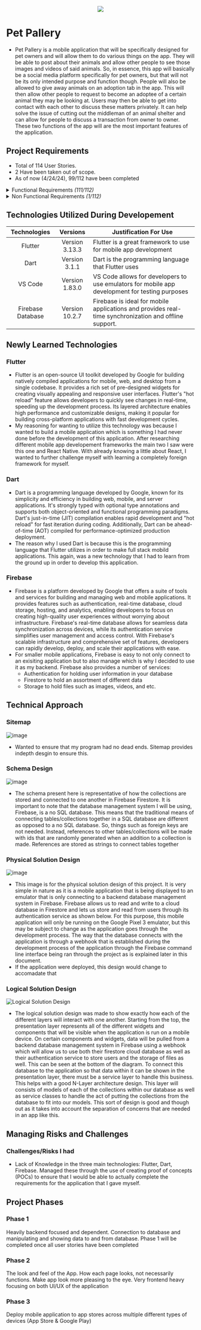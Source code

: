 <p align="center">
  <img src="https://github.com/Armstrongman/pet_pallery/assets/82784312/7b8ca02b-d640-4aaf-824c-8bd6b72e4f1b">
</p>

# Pet Pallery

- Pet Pallery is a mobile application that will be specifically designed for pet owners and will allow them to do various things on the app. They will be able to post about their animals and allow other people to see those images and videos of said animals. So, in essence, this app will basically be a social media platform specifically for pet owners, but that will not be its only intended purpose and function though. People will also be allowed to give away animals on an adoption tab in the app. This will then allow other people to request to become an adoptee of a certain animal they may be looking at. Users may then be able to get into contact with each other to discuss these matters privately. It can help solve the issue of cutting out the middleman of an animal shelter and can allow for people to discuss a transaction from owner to owner. These two functions of the app will are the most important features of the application.


## Project Requirements
- Total of 114 User Stories.
- 2 Have been taken out of scope.
- As of now (4/24/24), 99/112 have been completed
<details>
  <summary>Functional Requirements <i>(111/112)</i></summary>
  
  - _Login Page_
    - [x] As a user I would like to input my username or email so that I can access my account
    - [x] As a user I would like to input my password so that I can access my account
    - [x] As a system I would like to check username/email against credential database so that I can verify user
    - [x] As a System I would like to display a login error message if the username/email and/or password is incorrect so that access to the social media app is not accessible without an account
  - _Registration Page_
      - [x] As a user I would like to be able to register an account so that I can have my own personal account for the app.
      - [x] As a user I would like to enter a username for my account so that I can use it to login to my account after registration
      - [x] As a system I would like to ensure that the username has not already been taken and the field is not empty so that the user has a unique username
      - [x] As a user I would like to enter an Email Address for my account so that I can use it to login to my account after registration an account
      - [x] As a system I would like to ensure that the Email Address has not already been taken and the field is not empty so that the user has a unique and valid Email address
      - [x] As a user I would like to be able to enter a City of where I live so that I can have that information on my account
      - [x] As a user I would like to be able to select a State from the dropdown menu so that I can have that information on my account.
      - [x] As a user I would like to enter a password for my account so that I can use it to login to my account after registration
      - [ ] As a system I would like to ensure that the password is at least 8 characters and has 1 special character so that my users have a secure password
  - _Navigation_
      - [x] As a user I would like to be able to access the home page with the bottom navbar so that I can see my current home page.
      - [x] As a user I would like to be able to access the search page with the bottom navbar so that I can see the search page
      - [x] As a user I would like to be able to access the Adoption page with the bottom navbar so that I can see the adoption page
      - [x] As a user I would like to be able to access my user profile page with the bottom navbar so that I can see my profile's page
      - [x] As a system I would like to show the bottom navbar on multiple different pages so that users can have easy access to multiple pages on the app
  - _Home Pages_
      - [x] As a user I would like to be able to view all the comments of any post so that I can see what people are saying about that post
      - [ ] As a user I would like to tap on the heart icon under a post so that I can like that post
      - [x] As a user I would like to be able to tap on a user profile on the home page so that I can view that user's profile
      - [x] As a user I would like to be able to scroll down so that I can see more posts from people I follow
      - [ ] As a system I would like to display posts from accounts that the current user so that the user is able to see what their friends share
      - [x] As a system I would like to display every comment under a post in the comment section so that other users can see what other have to say
      - [x] As a user I would like to be able to comment on a user's post so that they can see what I have said about their post
      - [x] As a user I would like to be able to tap on a user profile who has commented under a post so that I can view that user's profile
  - _Search Page_
      - [x] As a user I would like to search through users via username so that I can look for certain users in the app
      - [x] As a user I would like to be able to tap on a user profile so that I can look at that user's profile
      - [x] As a system I would like to minimize search results as the user types so that the user searching gets more accurate results
      - [x] As a system I would like to display users based on the search so that the user can find the profile they are searching for
  - _Adoption Pages_
    - Main Adoption Page
      - [x] As a system I would like to display random adoptions so that users can apply to any adoption they want to
      - [x] As a system I would like to allow users to narrow down their search by selecting which type of animal/pet they are looking to adopt so that users can only see the type of animals they selected that they would want to adopt
      - [x] As a user I would like to be able to tap on "Apply For Adoption" on a specific adoption profile so that I can apply to adopt that animal
      - [x] As a user I would like to tap on the my "Check My Current Adoptions" button so that I can view all of the current pets I have up for adoption
    - Current Adoption Page
      - [x] As a System I would like to display all of the user's adoption profile they have made so that they can decide what to do with each profile
      - [x] As a user I would like to be able to tap on the "Delete" button on an adoption profile so that I can delete it from my current active adoptions and from the main adoption page
      - [x] As a user I would like to tap on the "Applicants" button on an adoption profile so that I can see all the users who have applied to adopt that animal
      - [x] As a user I would like to tap on the "Edit" button on an adoption profile so that I can edit the fields that are already on that profile
      - [x] As a user I would like to tap on the "Add an Adoption" button on an adoption profile so that I can add another pet that I want to put up for adoption
    - Applicants Page
      - [x] As a system I would like to display all of the users who have applied to adopt that pet so that the user can determine who would be a proper adoptee
      - [x] As a user I would like to be able to tap on an applicant so that I can view their profile page
    - Add Adoption Page
      - [x] As a user I would like to be able to go back to the previous page so that I can back out of making a new adoption profile
      - [ ] As a user I would like to be able to add a photo so that I can show other users what the pet looks like
      - [ ] As a system I would like to allow users to use photos from their phone so that they can have easy access to any photo of their pet on their phone
      - [x] As a user I would like to be able to type out the name of my pet so that I can show other users what the pet's name is
      - [x] As a system I would like to ensure that the name of the pet field has text in it so that the user can not submit a pet adoption profile with no name
      - [x] As a user I would like to be able to type out a description for my pet so that I can show other users a brief description of the pet
      - [x] As a system I would like to ensure that the description of the pet field has text in it so that the user can not submit a pet adoption profile with no description
      - [x] As a user I would like to be able to type out a Location so that I can show other users where this pet resides
      - [x] As a system I would like to ensure that the location field has text in it so that the user can not submit a pet adoption profile with no location
      - [x] As a user I would like to declare what type of animal the pet is through a dropdown box so that I can show other users what type of animal the pet is
      - [x] As a system I would like to ensure that an option has been selected	 so that the user can not submit a pet adoption profile without selecting what type of animal the pet is
      - [x] As a user I would like to submit the new adoption profile after filling all the fields so that other users can apply to adopt this animal
    - Edit Adoption Page
      - [x] As a user I would like to be able to go back to the previous page so that I can back out of editing profile
      - [ ] As a user I would like to be able to change the photo so that I can show other users a different photo of what the pet looks like
      - [ ] As a system I would like to allow users to use photos from their phone so that they can have easy access to any photo of their pet on their phone
      - [x] As a user I would like to be able to change the name of my pet so that I can show other users what the pet's new name is
      - [x] As a system I would like to ensure that the name of the pet field has text in it so that the user cannot update a pet adoption profile with no name
      - [x] As a user I would like to be able to change the description for my pet so that I can show other users a new brief description of the pet
      - [x] As a system I would like to ensure that the description of the pet field has text in it so that the user cannot update a pet adoption profile with no description
      - [x] As a user I would like to be able to change the Location so that I can show other users the updated location of where this pet resides
      - [x] As a system I would like to ensure that the location field has text in it so that the user cannot update a pet adoption profile with no location
      - [x] As a user I would like to change what type of animal the pet is through a dropdown box so that I can show other users what type of updated animal the pet is
      - [x] As a system I would like to ensure that an option has been selected so that the user cannot update a pet adoption profile without selecting what type of animal the pet is
      - [x] As a user I would like to update the adoption profile after making sure all the fields are not empty so that other users can see the new updates to this adoption profile
    - Apply For Adoption Page
      - [x] As a user I would like to be able to go back to the previous page so that I can back out of applying to adopt this pet
      - [x] As a User I would like to type out my name so that the user giving up the pet for adoption can see who I am
      - [x] As a user I would like to type out my phone number so that the user giving up the pet for adoption can see how to contact me
      - [x] As a system I would like to ensure that the name of the name field has text in it so that the user can not submit an application with no name
      - [x] As a system I would like to ensure that the name of the phone number field has text in it and is a proper phone number so that the user can not submit an application without a proper phone number
      - [x] As a user I would like to type out the reason why I want to adopt so that the user giving up the pet for adoption can determine if it is a good reason
      - [x] As a system I would like to ensure that the name of the reason field has text in it so that the user can not submit an application with no reason behind it
      - [x] As a user I would like to submit an application for the specific adoption profile so that the user giving up the pet for adoption know I am interested in getting the pet so that I can see their posts in my home page
  - _User Pages_
    - User Page
      - [x] As a user I would like to be able to follow the user so that I can see their posts in my home page
      - [x] As a user I would like to be able to tap on a specific pet profile so that I can see all the posts of that specific pet
      - [x] As a system I would like to display a message if the profile has no pet profiles so that other users can be notified when visiting this profile
    - Current User Page
      - [x] As a user I would like to be able to tap on Edit Profile so that I can change parts of my profile
      - [x] As a user I would like to make a new Pet profile so that I can share another one of my pets on the app
      - [x] As a user I would like to be able to tap on view a pet profile so that I can view all the posts that I have made to that pet profile
      - [x] As a user I would like to be able to tap on edit a pet profile so that I can update information about that pet if need be
      - [x] As a user I would like to be able to tap on add new post to a pet profile So that I can make new posts to the specific pet selected
    - Edit Profile Page
      - [x] As a user I would like to be able to go back to the previous page so that I can back out of editing my profile
      - [ ] As a user I would like to be able to add a photo so that I can update the profile picture of my profile
      - [ ] As a system I would like to allow users to use photos from their phone so that they can have easy access to any photo of their pet on their phone
      - [x] As a user I would like to be able to update my Username so that I can display a different username in the app
      - [x] As a system I would like to ensure that the username has not already been taken and the field is not empty so that the user has a unique username when updating it
      - [x] As a user I would like to be able to update City of where I live	so that I can update that information on my account
      - [x] As a user I would like to be able to update my State from the dropdown menu so that I can have that information on my account
      - [x] As a user I would like to save the changes I've made to my profile based off the new information I inputted so that the app can utilized the new information
  - _Pet Pages_
    - New Pet Page
      - [x] As a user I would like to be able to go back to the previous page so that I can back out of making a new pet profile
      - [ ] As a user I would like to be able to add a cover photo so that I can show other users what my pet looks like
      - [ ] As a system I would like to allow users to use photos from their phone So that they can have easy access to any photo of their pet on their phone
      - [x] As a user I would like to input the name of my pet so that it can be shown on my profile page under that specific pet profile
      - [x] As a system I would like to ensure that the name field is not empty so that other users can know the name of the pet is when viewing the user/pet profiles
      - [x] As a user I would like to declare what type of animal my pet is through a drop down box so that I can show other users what type of animal the pet is
      - [x] As a system I would like to ensure that an option has been selected so that the user can not make a new pet profile without selecting what type of animal the pet is
      - [x] As a user I would like to be able to create the profile after entering all information so that I can successfully add it to my profile
    - Edit Pet Page
      - [x] As a user I would like to be able to go back to the previous page so that I can back out of updating a pet profile
      - [ ] As a user I would like to be able to add a new cover photo so that I can show other users what my pet looks like using a different photo
      - [ ] As a system I would like to allow users to use photos from their phone so that they can have easy access to any photo of their pet on their phone
      - [x] As a user I would like to change the name of my pet so that it can be shown on my profile page under that specific pet profile
      - [x] As a system I would like to ensure that the name field is not empty so that other users can know the name of the pet is when viewing the user/pet profiles
      - [x] As a user I would like to update what type of animal my pet is through a drop down box so that I can show other users what type of animal the pet is
      - [x] As a system I would like to ensure that an option has been selected so that the user can not make a new pet profile without selecting what type of animal the pet is
      - [x] As a user I would like to be able to update the profile after entering all information so that I can successfully update the pet profile
    - Specific Pet Page
      - [x] As a System I would like to show all the posts of a specific pet profile selected so that users who want to see every post of a specific pet, can see them on this page 
  - New Post Page
    - [x] As a user I would like to be able to go back to the previous page so that I can back out of making a post
    - [x] As a user I would like to be able to add a photo or video for my post so that I can show off my pets
    - [x] As a system I would like to allow users to use photos or videos from their phone so that they can have easy access to any photo or video of their pet on their phone
    - [x] As a user I would like to be able to type out a description for the post so that other users can read the description of the post
    - [x] As a user I would like to upload my post after picking a photo or video and writing a description for my post	 so that other users who follow me or search me can see it
</details>

<details>
  <summary>Non Functional Requirements <i>(1/112)</i></summary>
  
  - Security
    - [x] As a system I would like to store passwords in my database  securely by using a strong encryption so that the length of the encrypted password meets the standard of 256 bytes
</details>
</details>


## Technologies Utilized During Developement
| Technologies | Versions | Justification For Use |
| :---: | :---: | --- |
| Flutter | Version 3.13.3 | Flutter is a great framework to use for mobile app development |
| Dart | Version 3.1.1 | Dart is the programming language that Flutter uses |
| VS Code | Version 1.83.0 | VS Code allows for developers to use emulators for mobile app development for testing purposes |
| Firebase Database | Version 10.2.7 | Firebase is ideal for mobile applications and provides real-time synchronization and offline support. |


## Newly Learned Technologies
### Flutter
- Flutter is an open-source UI toolkit developed by Google for building natively compiled applications for mobile, web, and desktop from a single codebase. It provides a rich set of pre-designed widgets for creating visually appealing and responsive user interfaces. Flutter's "hot reload" feature allows developers to quickly see changes in real-time, speeding up the development process. Its layered architecture enables high performance and customizable designs, making it popular for building cross-platform applications with fast development cycles.
- My reasoning for wanting to utilize this technology was because I wanted to build a mobile application which is something I had never done before the development of this application. After researching different mobile app developement frameworks the main two I saw were this one and React Native. With already knowing a little about React, I wanted to further challenge myself with learning a completely foreign framework for myself.
### Dart
- Dart is a programming language developed by Google, known for its simplicity and efficiency in building web, mobile, and server applications. It's strongly typed with optional type annotations and supports both object-oriented and functional programming paradigms. Dart's just-in-time (JIT) compilation enables rapid development and "hot reload" for fast iteration during coding. Additionally, Dart can be ahead-of-time (AOT) compiled for performance-optimized production deployment.
- The reason why I used Dart is because this is the programming language that Flutter utilizes in order to make full stack mobild applications. This again, was a new technology that I had to learn from the ground up in order to develop this application.
### Firebase
- Firebase is a platform developed by Google that offers a suite of tools and services for building and managing web and mobile applications. It provides features such as authentication, real-time database, cloud storage, hosting, and analytics, enabling developers to focus on creating high-quality user experiences without worrying about infrastructure. Firebase's real-time database allows for seamless data synchronization across devices, while its authentication service simplifies user management and access control. With Firebase's scalable infrastructure and comprehensive set of features, developers can rapidly develop, deploy, and scale their applications with ease.
- For smaller mobile applications, Firebase is easy to not only connect to an exisiting application but to also manage which is why I decided to use it as my backend. Firebase also provides a number of services:
  - Authentication for holding user information in your database
  - Firestore to hold an assortment of different data
  - Storage to hold files such as images, videos, and etc.


## Technical Approach
### Sitemap
![image](https://github.com/Armstrongman/pet_pallery/assets/82784312/e1be82c7-c40d-4c2c-a180-97ab6137cfcc)
- Wanted to ensure that my program had no dead ends. Sitemap provides indepth desgin to ensure this.

### Schema Design
![image](https://github.com/Armstrongman/pet_pallery/assets/82784312/06425722-a6ec-40ea-8257-7c69998a4c41)
- The schema present here is representative of how the collections are stored and connected to one another in Firebase Firestore. It is important to note that the database management system I will be using, Firebase, is a no SQL database. This means that the traditional means of connecting tables/collections together in a SQL database are different as opposed to a no SQL database. So, things such as foreign keys are not needed. Instead, references to other tables/collections will be made with ids that are randomly generated when an addition to a collection is made. References are stored as strings to connect tables together

### Physical Solution Design
![image](https://github.com/Armstrongman/pet_pallery/assets/82784312/50e4cb5a-cb0b-455a-b319-0468e0c89151)
- This image is for the physical solution design of this project. It is very simple in nature as it is a mobile application that is being displayed to an emulator that is only connecting to a backend database management system in Firebase. Firebase allows us to read and write to a cloud database in Firestore and lets us store and read from users through its authentication service as shown below. For this purpose, this mobile application will only be running on the Google Pixel 3 emulator, but this may be subject to change as the application goes through the development process. The way that the database connects with the application is through a webhook that is established during the development process of the application through the Firebase command line interface being ran through the project as is explained later in this document.
- If the application were deployed, this design would change to accomadate that

### Logical Solution Design
![Logical Solution Design](https://github.com/Armstrongman/pet_pallery/assets/82784312/a25e70ff-dca8-41b8-806e-97feb5754ed7)
- The logical solution design was made to show exactly how each of the different layers will interact with one another. Starting from the top, the presentation layer represents all of the different widgets and components that will be visible when the application is run on a mobile device. On certain components and widgets, data will be pulled from a backend database management system in Firebase using a webhook which will allow us to use both their firestore cloud database as well as their authentication service to store users and the storage of files as well. This can be seen at the bottom of the diagram. To connect this database to the application so that data within it can be shown in the presentation layer, there must be a service layer to handle this business. This helps with a good N-Layer architecture design. This layer will consists of models of each of the collections within our database as well as service classes to handle the act of putting the collections from the database to fit into our models. This sort of design is good and though out as it takes into account the separation of concerns that are needed in an app like this.

## Managing Risks and Challenges
### Challenges/Risks I had
- Lack of Knowledge in the three main technologies: Flutter, Dart, Firebase. Managed these through the use of creating proof of concepts (POCs) to ensure that I would be able to actually complete the requirements for the application that I gave myself.

## Project Phases
### Phase 1
Heavily backend focused and dependent. Connection to database and manipulating and showing data to and from database. Phase 1 will be completed once all user stories have been completed
### Phase 2
The look and feel of the App. How each page looks, not necessarily functions. Make app look more pleasing to the eye. Very frontend heavy focusing on both UI/UX of the application
### Phase 3
Deploy mobile application to app stores across multiple different types of devices (App Store & Google Play)
